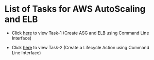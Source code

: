 # List of Tasks for AWS AutoScaling and ELB

- Click [here](./Task-1.md) to view Task-1 (Create ASG and ELB using Command Line Interface)

- Click [here](./Task-2.md) to view Task-2 (Create a Lifecycle Action using Command Line Interface)
